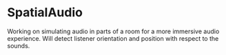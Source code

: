 # SpatialAudio
Working on simulating audio in parts of a room for a more immersive audio experience. Will detect listener orientation and position with respect to the sounds.
